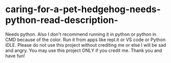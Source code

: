# caring-for-a-pet-hedgehog-needs-python-read-description-
Needs python.  Also I don't recommend running it in python or python in CMD because of the color.  Run it from apps like repl.it or VS code or Python IDLE.  Please do not use this project without crediting me or else I will be sad and angry.
You may use this project ONLY if you credit me.
Thank you and have fun!
